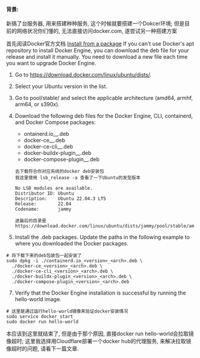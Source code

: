 #### 背景: 
新搞了台服务器, 用来搭建种种服务, 这个时候就要搭建一个Dokcer环境; 但是目前的网络状况你们懂的, 无法直接访问docker.com, 遂尝试另一种搭建方案

首先阅读Docker官方文档
[Install from a package](https://docs.docker.com/engine/install/ubuntu/#install-from-a-package)
If you can't use Docker's apt repository to install Docker Engine, you can download the deb file for your release and install it manually. You need to download a new file each time you want to upgrade Docker Engine.
1. Go to https://download.docker.com/linux/ubuntu/dists/.

3. Select your Ubuntu version in the list.

4. Go to pool/stable/ and select the applicable architecture (amd64, armhf, arm64, or s390x).

5. Download the following deb files for the Docker Engine, CLI, containerd, and Docker Compose packages:
    - ontainerd.io_<version>_<arch>.deb
    - docker-ce_<version>_<arch>.deb
    - docker-ce-cli_<version>_<arch>.deb
    - docker-buildx-plugin_<version>_<arch>.deb
    - docker-compose-plugin_<version>_<arch>.deb
    ```
    去下载符合你对应系统的docker deb安装包
    我这里使用 lsb_release -a 查看了一下Ubuntu的发型版本

    No LSB modules are available.
    Distributor ID: Ubuntu
    Description:    Ubuntu 22.04.3 LTS
    Release:        22.04
    Codename:       jammy

    遂最后的目录是 https://download.docker.com/linux/ubuntu/dists/jammy/pool/stable/amd64/
    ```

6. Install the .deb packages. Update the paths in the following example to where you downloaded the Docker packages.
```
# 将下载下来的deb包装包一起安装了
sudo dpkg -i ./containerd.io_<version>_<arch>.deb \
  ./docker-ce_<version>_<arch>.deb \
  ./docker-ce-cli_<version>_<arch>.deb \
  ./docker-buildx-plugin_<version>_<arch>.deb \
  ./docker-compose-plugin_<version>_<arch>.deb
```
7. Verify that the Docker Engine installation is successful by running the hello-world image.
```
# 这里是通过运行hello-world镜像来验证docker安装情况
sudo service docker start
sudo docker run hello-world
```

本应该到这里就结束了, 但是由于那个原因, 直接docker run hello-world会拉取镜像超时;
这里我选择用Cloudflare部署一个docker hub的代理服务, 来解决拉取镜像超时的问题, 请看下一篇文章.